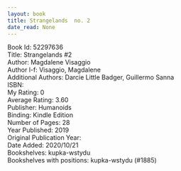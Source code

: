 ```yaml
---
layout: book
title: Strangelands  no. 2
date_read: None
---
```


Book Id: 52297636<br />
Title: Strangelands #2<br />
Author: Magdalene Visaggio<br />
Author l-f: Visaggio, Magdalene<br />
Additional Authors: Darcie Little Badger, Guillermo Sanna<br />
ISBN: <br />
My Rating: 0<br />
Average Rating: 3.60<br />
Publisher: Humanoids<br />
Binding: Kindle Edition<br />
Number of Pages: 28<br />
Year Published: 2019<br />
Original Publication Year: <br />
Date Added: 2020/10/21<br />
Bookshelves: kupka-wstydu<br />
Bookshelves with positions: kupka-wstydu (#1885)<br />

